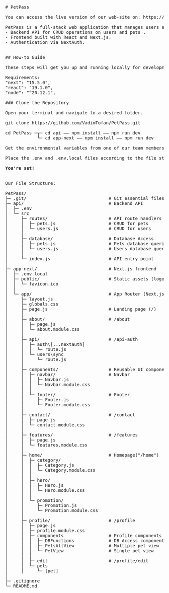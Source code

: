 <pre>
# PetPass

You can access the live version of our web-site on: https://petpass404.netlify.app/

PetPass is a full-stack web application that manages users and pets. It includes:
- Backend API for CRUD operations on users and pets .  
- Frontend built with React and Next.js.  
- Authentication via NextAuth.  


## How-to Guide

These steps will get you up and running locally for development and testing.

Requirements:
"next": "15.5.0",
"react": "19.1.0",
"node": "^20.12.1", 

### Clone the Repository

Open your terminal and navigate to a desired folder.

git clone https://github.com/VadimTofan/PetPass.git

cd PetPass ─┬─ cd api —— npm install —— npm run dev
            └─ cd app-next —— npm install —— npm run dev

Get the environmental variables from one of our team members.

Place the .env and .env.local files according to the file structure.

<b>You're set!</b>


Our File Structure:

PetPass/
├─ .git/                               # Git essential files
├─ api/                                # Backend API
│  ├─ .env
│  └─ src                                  
│     ├─ routes/                       # API route handlers
│     │  ├─ pets.js                    # CRUD for pets
│     │  └─ users.js                   # CRUD for users
│     │                                 
│     ├─ database/                     # Database Access
│     │  ├─ pets.js                    # Pets database queries
│     │  └─ users.js                   # Users database queries
│     │    
│     └─ index.js                      # API entry point
│
├─ app-next/                           # Next.js frontend
│  ├─ .env.local
│  ├─ public/                          # Static assets (logos, images, etc.)
│  │  └─ favicon.ico
│  │
│  └─ app/                             # App Router (Next.js 13+)
│     ├─ layout.js
│     ├─ globals.css
│     ├─ page.js                       # Landing page (/)
│     │
│     ├─ about/                        # /about
│     │  ├─ page.js
│     │  └─ about.module.css
│     │
│     ├─ api/                          # /api-auth
│     │  ├─ auth\[...nextauth]
│     │  │  └─ route.js
│     │  └─ users\sync
│     │     └─ route.js
│     │ 
│     ├─ components/                   # Reusable UI components
│     │  ├─ navbar/                    # Navbar
│     │  │  ├─ Navbar.js               
│     │  │  └─ Navbar.module.css
│     │  │
│     │  └─ footer/                    # Footer
│     │     ├─ Footer.js
│     │     └─ Footer.module.css
│     │
│     ├─ contact/                      # /contact
│     │  ├─ page.js
│     │  └─ contact.module.css
│     │
│     ├─ features/                     # /features
│     │  ├─ page.js
│     │  └─ features.module.css
│     │
│     ├─ home/                         # Homepage("/home")
│     │  ├─ category/
│     │  │  ├─ Category.js
│     │  │  └─ Category.module.css
│     │  │
│     │  ├─ hero/
│     │  │  ├─ Hero.js
│     │  │  └─ Hero.module.css
│     │  │
│     │  └─ promotion/
│     │     ├─ Promotion.js
│     │     └─ Promotion.module.css
│     │
│     ├─ profile/                      # /profile
│     │  ├─ page.js
│     │  ├─ profile.module.css
│     │  ├─ components                 # Profile components
│     │  │  ├─ DBFunctions             # DB Access components
│     │  │  ├─ PetsAllView             # Multiple pet view
│     │  │  └─ PetView                 # Single pet view
│     │  │
│     │  ├─ edit                       # /profile/edit
│     │  └─ pets
│     │     └─ [pet]
│
├─ .gitignore
└─ README.md
</pre>
